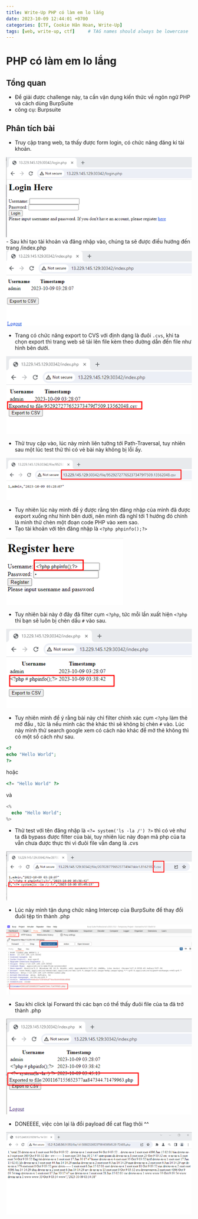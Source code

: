 ```yaml
---
title: Write-Up PHP có làm em lo lắng
date: 2023-10-09 12:44:01 +0700
categories: [CTF, Cookie Hân Hoan, Write-Up]
tags: [web, write-up, ctf]     # TAG names should always be lowercase
---
```

# PHP có làm em lo lắng

## **Tổng quan**

- Để giải được challenge này, ta cần vận dụng kiến thức về ngôn ngữ PHP và cách dùng BurpSuite
- công cụ: Burpsuite

## Phân tích bài

- Truy cập trang web, ta thấy được form login, có chức năng đăng kí tài khoản.

<img src="/assets/writeup/cookie/PHP co lam em lo lang/PHP có làm em lo lắng/0.png">
- Sau khi tạo tài khoản và đăng nhập vào, chúng ta sẽ được điều hướng đến trang /index.php

<img src="/assets/writeup/cookie/PHP co lam em lo lang/PHP có làm em lo lắng/1.png">

- Trang có chức năng export to CVS với định dạng là đuôi `.cvs`, khi ta chọn export thì trang web sẽ tải lên file kèm theo đường dẫn đến file như hình bên dưới.

<img src="/assets/writeup/cookie/PHP co lam em lo lang/PHP có làm em lo lắng/2.png">

- Thử truy cập vào, lúc này mình liên tưởng tới Path-Traversal, tuy nhiên sau một lúc test thử thì có vẻ bài này không bị lỗi ấy.
    
<img src="/assets/writeup/cookie/PHP co lam em lo lang/PHP có làm em lo lắng/3.png">
    
- Tuy nhiên lúc này mình để ý được rằng tên đăng nhập của mình đã được export xuống như hình bên dưới, nên mình đã nghĩ tới 1 hướng đó chính là mình thử chèn một đoạn code PHP vào xem sao.
- Tạo tài khoản với tên đăng nhập là `<?php phpinfo();?>`

<img src="/assets/writeup/cookie/PHP co lam em lo lang/PHP có làm em lo lắng/4.png">

- Tuy nhiên bài này ở đây đã filter cụm `<?php`, tức mỗi lần xuất hiện `<?php` thì bạn sẽ luôn bị chèn dấu `#` vào sau.

<img src="/assets/writeup/cookie/PHP co lam em lo lang/PHP có làm em lo lắng/5.png">

- Tuy nhiên mình để ý rằng bài này chỉ filter chính xác cụm `<?php`  làm thẻ mở đầu , tức là nếu mình các thẻ khác thì sẽ không bị chèn `#` vào. Lúc này mình thử search google xem có cách nào khác để mở thẻ không thì có một số cách như sau.

```php
<?
echo "Hello World";
?>
```

hoặc 

```php
<?= "Hello World" ?>
```

và 

```php
<%
  echo "Hello World";
%>
```

- Thử test với tên đăng nhập là `<?= system('ls -la /') ?>` thì có vẻ như ta đã bypass được filter của bài, tuy nhiên lúc này đoạn mã php của ta vẫn chưa được thực thi vì đuôi file vẫn đang là .cvs

<img src="/assets/writeup/cookie/PHP co lam em lo lang/PHP có làm em lo lắng/6.png">

- Lúc này mình tận dụng chức năng Intercep của BurpSuite để thay đổi đuôi tệp tin thành .php

<img src="/assets/writeup/cookie/PHP co lam em lo lang/PHP có làm em lo lắng/7.png">

- Sau khi click lại Forward thì các bạn có thể thấy đuôi file của ta đã trở thành .php

<img src="/assets/writeup/cookie/PHP co lam em lo lang/PHP có làm em lo lắng/8.png">

- DONEEEE, việc còn lại là đổi payload để cat flag thôi ^^

<img src="/assets/writeup/cookie/PHP co lam em lo lang/PHP có làm em lo lắng/9.png">
